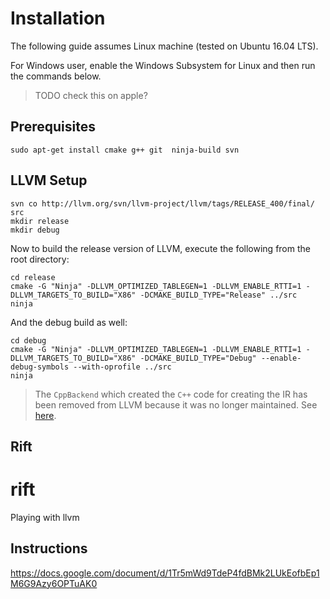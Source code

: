 # Installation

The following guide assumes Linux machine (tested on Ubuntu 16.04 LTS). 

For Windows user, enable the Windows Subsystem for Linux and then run the commands below. 

> TODO check this on apple? 

## Prerequisites

    sudo apt-get install cmake g++ git  ninja-build svn

## LLVM Setup

    svn co http://llvm.org/svn/llvm-project/llvm/tags/RELEASE_400/final/ src
    mkdir release
    mkdir debug

Now to build the release version of LLVM, execute the following from the root directory:

    cd release
    cmake -G "Ninja" -DLLVM_OPTIMIZED_TABLEGEN=1 -DLLVM_ENABLE_RTTI=1 -DLLVM_TARGETS_TO_BUILD="X86" -DCMAKE_BUILD_TYPE="Release" ../src
    ninja

And the debug build as well:

    cd debug
    cmake -G "Ninja" -DLLVM_OPTIMIZED_TABLEGEN=1 -DLLVM_ENABLE_RTTI=1 -DLLVM_TARGETS_TO_BUILD="X86" -DCMAKE_BUILD_TYPE="Debug" --enable-debug-symbols --with-oprofile ../src
    ninja

> The `CppBackend` which created the `C++` code for creating the IR has been removed from LLVM because it was no longer maintained. See [here](https://reviews.llvm.org/rL268631).

## Rift








# rift
Playing with llvm

## Instructions

https://docs.google.com/document/d/1Tr5mWd9TdeP4fdBMk2LUkEofbEp1M6G9Azy6OPTuAK0
